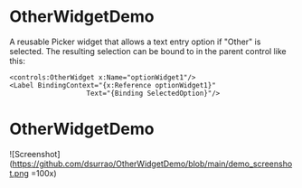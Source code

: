 # OtherWidgetDemo

A reusable Picker widget that allows a text entry option if "Other" is selected. The resulting selection can be bound to in the parent control like this:

```
<controls:OtherWidget x:Name="optionWidget1"/>
<Label BindingContext="{x:Reference optionWidget1}"
                   Text="{Binding SelectedOption}"/>
```
# OtherWidgetDemo

![Screenshot](https://github.com/dsurrao/OtherWidgetDemo/blob/main/demo_screenshot.png =100x)
